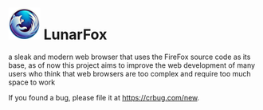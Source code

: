 # ![Logo](browser/branding/nightly/default64.png) LunarFox

a sleak and modern web browser that uses the FireFox source code as its base, as of now this project aims to improve the web development of many users who think that web browsers are too complex and require too much space to work

If you found a bug, please file it at https://crbug.com/new.